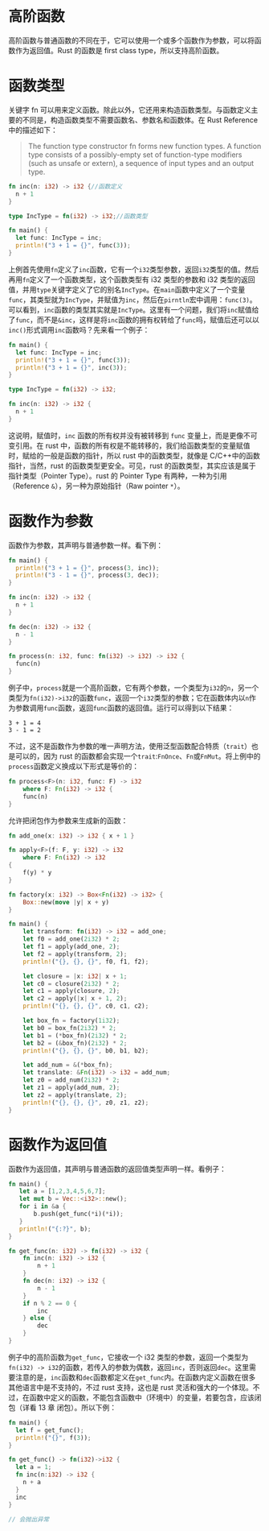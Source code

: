 # 高阶函数

高阶函数与普通函数的不同在于，它可以使用一个或多个函数作为参数，可以将函数作为返回值。Rust 的函数是 first class type，所以支持高阶函数。

# 函数类型

关键字 fn 可以用来定义函数。除此以外，它还用来构造函数类型。与函数定义主要的不同是，构造函数类型不需要函数名、参数名和函数体。在 Rust Reference 中的描述如下：

> The function type constructor fn forms new function types. A function type consists of a possibly-empty set of function-type modifiers (such as unsafe or extern), a sequence of input types and an output type.

```rs
fn inc(n: i32) -> i32 {//函数定义
  n + 1
}

type IncType = fn(i32) -> i32;//函数类型

fn main() {
  let func: IncType = inc;
  println!("3 + 1 = {}", func(3));
}
```

上例首先使用`fn`定义了`inc`函数，它有一个`i32`类型参数，返回`i32`类型的值。然后再用`fn`定义了一个函数类型，这个函数类型有 i32 类型的参数和 i32 类型的返回值，并用`type`关键字定义了它的别名`IncType`。在`main`函数中定义了一个变量`func`，其类型就为`IncType`，并赋值为`inc`，然后在`pirntln`宏中调用：`func(3)`。可以看到，`inc`函数的类型其实就是`IncType`。这里有一个问题，我们将`inc`赋值给了`func`，而不是`&inc`，这样是将`inc`函数的拥有权转给了`func`吗，赋值后还可以以`inc()`形式调用`inc`函数吗？先来看一个例子：

```rs
fn main() {
  let func: IncType = inc;
  println!("3 + 1 = {}", func(3));
  println!("3 + 1 = {}", inc(3));
}

type IncType = fn(i32) -> i32;

fn inc(n: i32) -> i32 {
  n + 1
}
```

这说明，赋值时，`inc` 函数的所有权并没有被转移到 `func` 变量上，而是更像不可变引用。在 rust 中，函数的所有权是不能转移的，我们给函数类型的变量赋值时，赋给的一般是函数的指针，所以 rust 中的函数类型，就像是 C/C++中的函数指针，当然，rust 的函数类型更安全。可见，rust 的函数类型，其实应该是属于指针类型（Pointer Type）。rust 的 Pointer Type 有两种，一种为引用（Reference `&`），另一种为原始指针（Raw pointer `*`）。

# 函数作为参数

函数作为参数，其声明与普通参数一样。看下例：

```rust
fn main() {
  println!("3 + 1 = {}", process(3, inc));
  println!("3 - 1 = {}", process(3, dec));
}

fn inc(n: i32) -> i32 {
  n + 1
}

fn dec(n: i32) -> i32 {
  n - 1
}

fn process(n: i32, func: fn(i32) -> i32) -> i32 {
  func(n)
}
```

例子中，`process`就是一个高阶函数，它有两个参数，一个类型为`i32`的`n`，另一个类型为`fn(i32)->i32`的函数`func`，返回一个`i32`类型的参数；它在函数体内以`n`作为参数调用`func`函数，返回`func`函数的返回值。运行可以得到以下结果：

```
3 + 1 = 4
3 - 1 = 2
```

不过，这不是函数作为参数的唯一声明方法，使用泛型函数配合特质（`trait`）也是可以的，因为 rust 的函数都会实现一个`trait`:`FnOnce`、`Fn`或`FnMut`。将上例中的`process`函数定义换成以下形式是等价的：

```rust
fn process<F>(n: i32, func: F) -> i32
    where F: Fn(i32) -> i32 {
    func(n)
}
```

允许把闭包作为参数来生成新的函数：

```rs
fn add_one(x: i32) -> i32 { x + 1 }

fn apply<F>(f: F, y: i32) -> i32
    where F: Fn(i32) -> i32
{
    f(y) * y
}

fn factory(x: i32) -> Box<Fn(i32) -> i32> {
    Box::new(move |y| x + y)
}

fn main() {
    let transform: fn(i32) -> i32 = add_one;
    let f0 = add_one(2i32) * 2;
    let f1 = apply(add_one, 2);
    let f2 = apply(transform, 2);
    println!("{}, {}, {}", f0, f1, f2);

    let closure = |x: i32| x + 1;
    let c0 = closure(2i32) * 2;
    let c1 = apply(closure, 2);
    let c2 = apply(|x| x + 1, 2);
    println!("{}, {}, {}", c0, c1, c2);

    let box_fn = factory(1i32);
    let b0 = box_fn(2i32) * 2;
    let b1 = (*box_fn)(2i32) * 2;
    let b2 = (&box_fn)(2i32) * 2;
    println!("{}, {}, {}", b0, b1, b2);

    let add_num = &(*box_fn);
    let translate: &Fn(i32) -> i32 = add_num;
    let z0 = add_num(2i32) * 2;
    let z1 = apply(add_num, 2);
    let z2 = apply(translate, 2);
    println!("{}, {}, {}", z0, z1, z2);
}
```

# 函数作为返回值

函数作为返回值，其声明与普通函数的返回值类型声明一样。看例子：

```rust
fn main() {
   let a = [1,2,3,4,5,6,7];
   let mut b = Vec::<i32>::new();
   for i in &a {
       b.push(get_func(*i)(*i));
   }
   println!("{:?}", b);
}

fn get_func(n: i32) -> fn(i32) -> i32 {
    fn inc(n: i32) -> i32 {
        n + 1
    }
    fn dec(n: i32) -> i32 {
        n - 1
    }
    if n % 2 == 0 {
        inc
    } else {
        dec
    }
}
```

例子中的高阶函数为`get_func`，它接收一个 i32 类型的参数，返回一个类型为`fn(i32) -> i32`的函数，若传入的参数为偶数，返回`inc`，否则返回`dec`。这里需要注意的是，`inc`函数和`dec`函数都定义在`get_func`内。在函数内定义函数在很多其他语言中是不支持的，不过 rust 支持，这也是 rust 灵活和强大的一个体现。不过，在函数中定义的函数，不能包含函数中（环境中）的变量，若要包含，应该闭包（详看 13 章 闭包）。所以下例：

```rust
fn main() {
  let f = get_func();
  println!("{}", f(3));
}

fn get_func() -> fn(i32)->i32 {
  let a = 1;
  fn inc(n:i32) -> i32 {
    n + a
  }
  inc
}

// 会抛出异常
```

